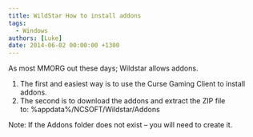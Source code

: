 ```yaml
---
title: WildStar How to install addons
tags:
  - Windows
authors: [Luke]
date: 2014-06-02 00:00:00 +1300
---
```


As most MMORG out these days; Wildstar allows addons.

  1. The first and easiest way is to use the Curse Gaming Client to install addons.
  2. The second is to download the addons and extract the ZIP file to: %appdata%/NCSOFT/Wildstar/Addons

Note: If the Addons folder does not exist &#8211; you will need to create it.
